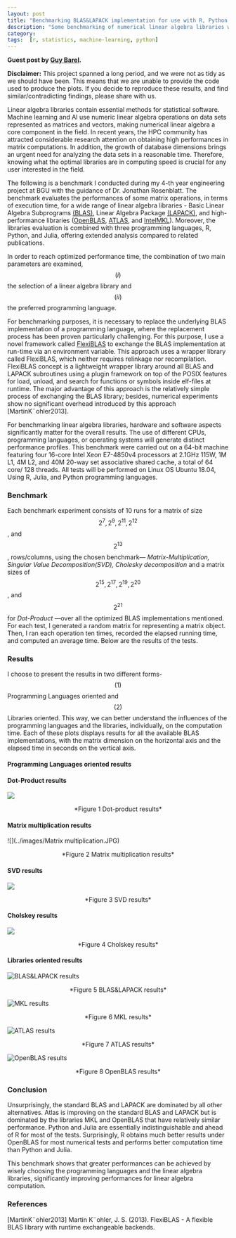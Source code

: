 ```yaml
---
layout: post
title: "Benchmarking BLAS&LAPACK implementation for use with R, Python and Julia"
description: "Some benchmarking of numerical linear algebra libraries with R, Python, and Julia"
category: 
tags:  [r, statistics, machine-learning, python]
---
```


__Guest post by [Guy Barel](guybare@post.bgu.ac.il).__

__Disclaimer:__ This project spanned a long period, and we were not as tidy as we should have been. This means that we are unable to provide the code used to produce the plots. If you decide to reproduce these results, and find similar/contradicting findings, please share with us. 


Linear algebra libraries contain essential methods for statistical software. 
Machine learning and AI use numeric linear algebra operations on data sets represented as matrices and vectors, making numerical linear algebra a core component in the field. 
In recent years, the HPC community has attracted considerable research attention on obtaining high performances in matrix computations. 
In addition, the growth of database dimensions brings an urgent need for analyzing the data sets in a reasonable time. 
Therefore, knowing what the optimal libraries are in computing speed is crucial for any user interested in the field. 

The following is a benchmark I conducted during my 4-th year engineering project at BGU with the guidance of Dr. Jonathan Rosenblatt. 
The benchmark evaluates the performances of some matrix operations, in terms of execution time, for a wide range of linear algebra libraries - Basic Linear Algebra Subprograms [(BLAS)]( http://www.netlib.org/blas/), Linear Algebra Package [(LAPACK)](  http://www.netlib.org/lapack/), and high-performance libraries ([OpenBLAS]( https://www.openblas.net), [ATLAS]( http://math-atlas.sourceforge.net/), and [IntelMKL]( https://software.intel.com/content/www/us/en/develop/tools/oneapi/components/onemkl.html#gs.btl752)). 
Moreover, the libraries evaluation  is combined with three programming languages, R, Python, and Julia, offering extended analysis compared to related publications.

In order to reach optimized performance time, the combination of two main parameters are examined, $$(i)$$ the selection of a linear algebra library and $$(ii)$$ the preferred programming language.

For benchmarking purposes, it is necessary to replace the underlying BLAS implementation of a programming language, where the replacement process has been proven particularly challenging. 
For this purpose, I use a novel framework called [FlexiBLAS](https://www.mpi-magdeburg.mpg.de/projects/flexiblas) to exchange the BLAS implementation at run-time via an environment variable. 
This approach uses a wrapper library called FlexiBLAS, which neither requires relinkage nor recompilation. 
FlexiBLAS concept is a lightweight wrapper library around all BLAS and LAPACK subroutines using a plugin framework on top of the POSIX features for load, unload, and search for functions or symbols inside elf-files at runtime. 
The major advantage of this approach is the relatively simple process of exchanging the BLAS library; besides, numerical experiments show no significant overhead introduced by this approach [MartinK¨ohler2013].

For benchmarking linear algebra libraries, hardware and software aspects significantly matter for the overall results. 
The use of different CPUs, programming languages, or operating systems will generate distinct performance profiles. 
This benchmark were carried out on a 64-bit machine featuring four 16-core Intel Xeon E7-4850v4 processors at 2.1GHz 115W, 1M L1, 4M L2, and 40M 20-way set associative shared cache, a total of 64 core/ 128 threads. 
All tests will be performed on Linux OS Ubuntu 18.04, Using R, Julia, and Python programming languages. 


### Benchmark

Each benchmark experiment consists of 10 runs for a matrix of size $$2^7 , 2^9 , 2^{11} , 2^{12}$$ , and $$2^{13}$$, rows/columns, using the chosen benchmark— *Matrix-Multiplication, Singular Value Decomposition(SVD), Cholesky decomposition* and a matrix sizes of $$2^{15} , 2^{17} , 2^{19} , 2^{20}$$ , and $$2^{21}$$ for *Dot-Product* —over all the optimized BLAS implementations mentioned. 
For each test, I generated a random matrix for representing a matrix object. 
Then, I ran each operation ten times, recorded the elapsed running time, and computed an average time. 
Below are the results of the tests.


### Results

I choose to present the results in two different forms- $$(1)$$ Programming Languages oriented and $$(2)$$ Libraries oriented. 
This way, we can better understand the influences of the programming languages and the libraries, individually, on the computation time. 
Each of these plots displays results for all the available BLAS implementations, with the matrix dimension on the horizontal axis and the elapsed time in seconds on the vertical axis.


#### **Programming Languages oriented results**

#### Dot-Product results
 
![](../images/Dot-product.JPG)
<center>*Figure 1 Dot-product results*</center>


#### Matrix multiplication results
 
![](../images/Matrix multiplication.JPG)
<center>*Figure 2 Matrix multiplication results*</center>

#### SVD results
 
![](../images/SVD.JPG)
<center>*Figure 3 SVD results*</center>

#### Cholskey results
 
![](../images/Cholesky.JPG)
<center>*Figure 4 Cholskey results*</center>


#### **Libraries oriented results**


![](../images/BLAS&LAPACK.JPG "BLAS&LAPACK results")
<center>*Figure 5 BLAS&LAPACK results*</center>

 
![](../images/MKL.JPG "MKL results")
<center>*Figure 6 MKL results*</center>

 
![](../images/ATLAS.JPG "ATLAS results")
<center>*Figure 7 ATLAS results*</center>

 
![](../images/OpenBLAS.JPG "OpenBLAS results")
<center>*Figure 8 OpenBLAS results*</center>

### Conclusion

Unsurprisingly, the standard BLAS and LAPACK are dominated by all other alternatives. 
Atlas is improving on the standard BLAS and LAPACK but is dominated by the libraries MKL and OpenBLAS that have relatively similar performance. 
Python and Julia are essentially indistinguishable and ahead of R for most of the tests. 
Surprisingly, R obtains much better results under OpenBLAS for most numerical tests and performs better computation time than Python and Julia.

This benchmark shows that greater performances can be achieved by wisely choosing the programming languages and the linear algebra libraries, significantly improving performances for linear algebra computation.

### References

[MartinK¨ohler2013] Martin K¨ohler, J. S. (2013). FlexiBLAS - A flexible BLAS library with runtime exchangeable backends.
